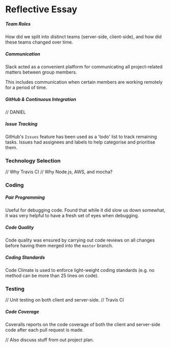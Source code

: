 # Reflective Essay

##### Team Roles
How did we split into distinct teams (server-side, client-side), and how did these teams changed over time.

##### Communication
Slack acted as a convenient platform for communicating all project-related matters between group members.

This includes communication when certain members are working remotely for a period of time.

##### GitHub & Continuous Integration
// DANIEL

##### Issue Tracking
GitHub's `Issues` feature has been used as a 'todo' list to track remaining tasks. Issues had assignees and labels to help categorise and prioritise them.

### Technology Selection
// Why Travis CI
// Why Node.js, AWS, and mocha?

### Coding

##### Pair Programming
Useful for debugging code. Found that while it did slow us down somewhat, it was very helpful to have a fresh set of eyes when debugging.

##### Code Quality
Code quality was ensured by carrying out code reviews on all changes before having them merged into the `master` branch.

##### Coding Standards
Code Climate is used to enforce light-weight coding standards (e.g. no method can be more than 25 lines on code).

### Testing

// Unit testing on both client and server-side.
// Travis CI

##### Code Coverage
Coveralls reports on the code coverage of both the client and server-side code after each pull request is made.




// Also discuss stuff from out project plan.
